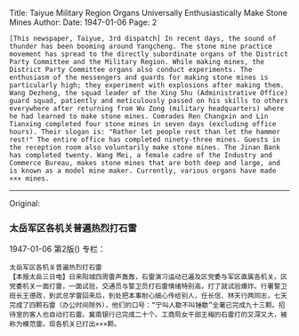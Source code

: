 Title: Taiyue Military Region Organs Universally Enthusiastically Make Stone Mines
Author:
Date: 1947-01-06
Page: 2

    [This newspaper, Taiyue, 3rd dispatch] In recent days, the sound of thunder has been booming around Yangcheng. The stone mine practice movement has spread to the directly subordinate organs of the District Party Committee and the Military Region. While making mines, the District Party Committee organs also conduct experiments. The enthusiasm of the messengers and guards for making stone mines is particularly high; they experiment with explosions after making them. Wang Dezheng, the squad leader of the Xing Shu (Administrative Office) guard squad, patiently and meticulously passed on his skills to others everywhere after returning from Wu Zong (military headquarters) where he had learned to make stone mines. Comrades Ren Changxin and Lin Tianxing completed four stone mines in seven days (excluding office hours). Their slogan is: "Rather let people rest than let the hammer rest!" The entire office has completed ninety-three mines. Guests in the reception room also voluntarily make stone mines. The Jinan Bank has completed twenty. Wang Mei, a female cadre of the Industry and Commerce Bureau, makes stone mines that are both deep and large, and is known as a model mine maker. Currently, various organs have made ××× mines.



<hr /> 

Original: 


### 太岳军区各机关普遍热烈打石雷

1947-01-06
第2版()
专栏：

    太岳军区各机关普遍热烈打石雷
    【本报太岳三日电】日来阳城四周雷声轰轰，石雷演习运动已遍及区党委与军区直属各机关。区党委机关一面打雷，一面试验，交通员与警卫员打石雷情绪特别高，打了就试验爆炸。行署警卫班长王德政，到武总学雷回来后，到处把本事耐心细心传给别人，任长信、林天行两同志，七天完成了四颗石雷（办公时间除外），他们的口号：“宁叫人歇不叫锤歇”全署已完成九十三颗。招待室的客人也自动打石雷。冀南银行已完成二十个。工商局女干部王梅的石雷打的又深又大，被称为模范雷。现各机关已打出×××颗。
